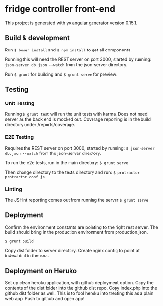 # fridge controller front-end

This project is generated with [yo angular generator](https://github.com/yeoman/generator-angular)
version 0.15.1.

## Build & development

Run ```$ bower install``` and ```$ npm install``` to get all components.

Running this will need the REST server on port 3000, started by running:
```json-server db.json --watch``` from the json-server directory.

Run ```$ grunt``` for building and ```$ grunt serve``` for preview.

## Testing

### Unit Testing

Running ```$ grunt test``` will run the unit tests with karma.
Does not need server as the back end is mocked out.
Coverage reporting is in the build directory under /reports/coverage.

### E2E Testing

Requires the REST server on port 3000, started by running:
```$ json-server db.json --watch``` from the json-server directory.

To run the e2e tests, run in the main directory:
```$ grunt serve```

Then change directory to the tests directory and run:
```$ protractor protractor.conf.js```

### Linting

The JSHint reporting comes out from running the server
```$ grunt serve```

## Deployment

Confirm the environment constants are pointing to the right rest server. The build should bring in the production environment from production.json.

```
$ grunt build
```
Copy dist folder to server directory. Create nginx config to point at index.html in the root.

## Deployment on Heruko

Set up clean heroku application, with github deployment option.
Copy the contents of the dist folder into the github dist repo.
Copy index.php into the github dist folder as well. This is to fool heroku into treating this as a plain web app.
Push to github and open app!

